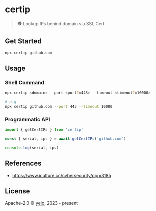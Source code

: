 # certip

> 🕵 Lookup IPs behind domain via SSL Cert

## Get Started

```bash
npx certip github.com
```

## Usage

### Shell Command

```bash
npx certip <domain> --port <port?=443> --timeout <timeout?=10000>

# e.g.
npx certip github.com --port 443 --timeout 10000
```

### Programmatic API

```typescript
import { getCertIPs } from 'certip'

const { serial, ips } = await getCertIPs('github.com')

console.log(serial, ips)
```

## References

- https://www.iculture.cc/cybersecurity/pig=3185

## License

Apache-2.0 &copy; [yelo](https://github.com/imyelo), 2023 - present
